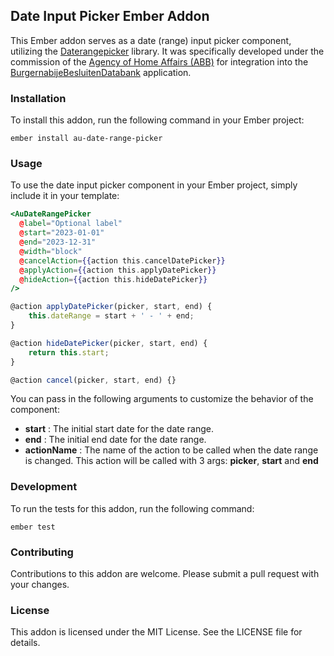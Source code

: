 ## Date Input Picker Ember Addon

This Ember addon serves as a date (range) input picker component, utilizing the [Daterangepicker](https://www.daterangepicker.com/) library. It was specifically developed under the commission of the [Agency of Home Affairs (ABB)](https://www.vlaanderen.be/agentschap-binnenlands-bestuur) for integration into the [BurgernabijeBesluitenDatabank](https://burgernabije-besluitendatabank-dev.s.redhost.be/) application.

### Installation

To install this addon, run the following command in your Ember project:

`ember install au-date-range-picker`

### Usage

To use the date input picker component in your Ember project, simply include it in your template:

```hbs
<AuDateRangePicker
  @label="Optional label"
  @start="2023-01-01"
  @end="2023-12-31"
  @width="block"
  @cancelAction={{action this.cancelDatePicker}}
  @applyAction={{action this.applyDatePicker}}
  @hideAction={{action this.hideDatePicker}}
/>
```

```js
@action applyDatePicker(picker, start, end) {
    this.dateRange = start + ' - ' + end;
}

@action hideDatePicker(picker, start, end) {
    return this.start;
}

@action cancel(picker, start, end) {}
```

You can pass in the following arguments to customize the behavior of the component:

- **start** : The initial start date for the date range.
- **end** : The initial end date for the date range.
- **actionName** : The name of the action to be called when the date range is changed. This action will be called with 3 args: **picker**, **start** and **end**

### Development

To run the tests for this addon, run the following command:

`ember test`

### Contributing

Contributions to this addon are welcome. Please submit a pull request with your changes.

### License

This addon is licensed under the MIT License. See the LICENSE file for details.
